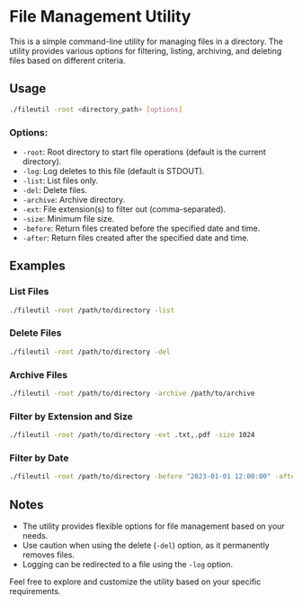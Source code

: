 # File Management Utility

This is a simple command-line utility for managing files in a directory. The utility provides various options for filtering, listing, archiving, and deleting files based on different criteria.

## Usage

```bash
./fileutil -root <directory_path> [options]
```

### Options:

- `-root`: Root directory to start file operations (default is the current directory).
- `-log`: Log deletes to this file (default is STDOUT).
- `-list`: List files only.
- `-del`: Delete files.
- `-archive`: Archive directory.
- `-ext`: File extension(s) to filter out (comma-separated).
- `-size`: Minimum file size.
- `-before`: Return files created before the specified date and time.
- `-after`: Return files created after the specified date and time.

## Examples

### List Files

```bash
./fileutil -root /path/to/directory -list
```

### Delete Files

```bash
./fileutil -root /path/to/directory -del
```

### Archive Files

```bash
./fileutil -root /path/to/directory -archive /path/to/archive
```

### Filter by Extension and Size

```bash
./fileutil -root /path/to/directory -ext .txt,.pdf -size 1024
```

### Filter by Date

```bash
./fileutil -root /path/to/directory -before "2023-01-01 12:00:00" -after "2022-01-01 12:00:00"
```

## Notes

- The utility provides flexible options for file management based on your needs.
- Use caution when using the delete (`-del`) option, as it permanently removes files.
- Logging can be redirected to a file using the `-log` option.

Feel free to explore and customize the utility based on your specific requirements.